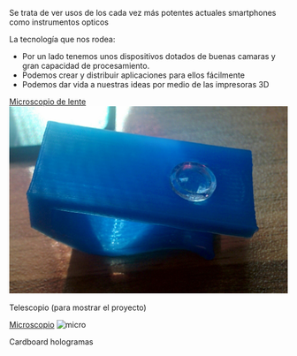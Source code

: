 Se trata de ver usos de los cada vez más potentes actuales smartphones como instrumentos opticos

La tecnología que nos rodea:

* Por un lado tenemos unos dispositivos dotados de buenas camaras y gran capacidad de procesamiento.
* Podemos crear y  distribuir aplicaciones para ellos fácilmente
* Podemos dar vida a nuestras ideas por medio de las  impresoras 3D

[Microscopio de lente](http://www.thingiverse.com/thing:1044368)
![clip](./images/micro_clip.jpg)

Telescopio (para mostrar el proyecto)

[Microscopio](http://www.thingiverse.com/thing:77450)
![micro](http://thingiverse-production-new.s3.amazonaws.com/renders/43/39/e7/b7/7a/IMG_1864_preview_featured.jpg)

Cardboard
hologramas
